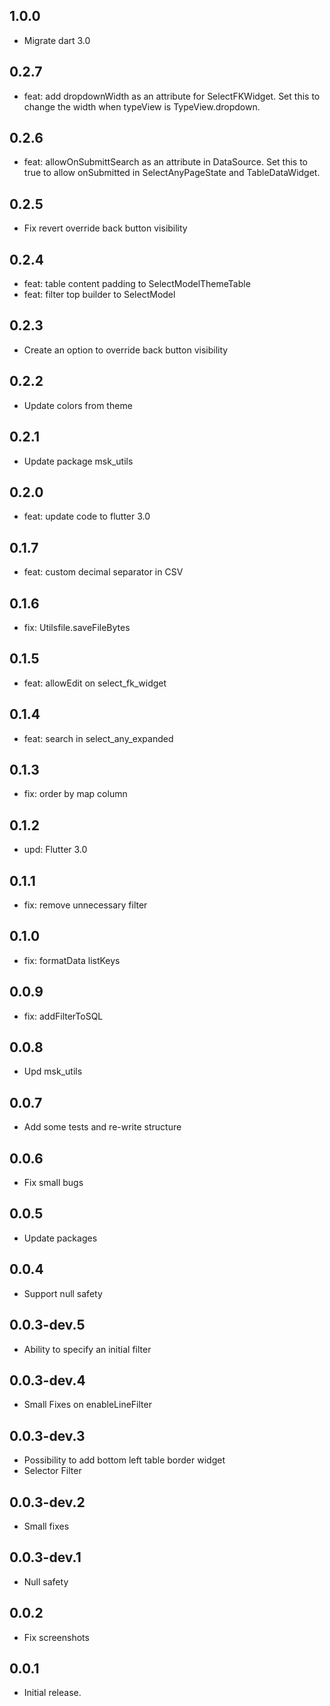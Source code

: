 ## 1.0.0
* Migrate dart 3.0
## 0.2.7
* feat: add dropdownWidth as an attribute for SelectFKWidget. Set this to change the width when typeView is TypeView.dropdown. 
## 0.2.6
* feat: allowOnSubmittSearch as an attribute in DataSource. Set this to true to allow onSubmitted in SelectAnyPageState and TableDataWidget.
## 0.2.5
* Fix revert override back button visibility
## 0.2.4
* feat: table content padding to SelectModelThemeTable
* feat: filter top builder to SelectModel
## 0.2.3
* Create an option to override back button visibility 
## 0.2.2
* Update colors from theme 
## 0.2.1
* Update package msk_utils 
## 0.2.0
* feat: update code to flutter 3.0
## 0.1.7
* feat: custom decimal separator in CSV
## 0.1.6
* fix: Utilsfile.saveFileBytes
## 0.1.5
* feat: allowEdit on select_fk_widget
## 0.1.4
* feat: search in select_any_expanded
## 0.1.3
* fix: order by map column
## 0.1.2
* upd: Flutter 3.0
## 0.1.1
* fix: remove unnecessary filter
## 0.1.0
* fix: formatData listKeys
## 0.0.9
* fix: addFilterToSQL
## 0.0.8
* Upd msk_utils
## 0.0.7
* Add some tests and re-write structure
## 0.0.6
* Fix small bugs
## 0.0.5
* Update packages
## 0.0.4
* Support null safety
## 0.0.3-dev.5
* Ability to specify an initial filter
## 0.0.3-dev.4
* Small Fixes on enableLineFilter
## 0.0.3-dev.3
* Possibility to add bottom left table border widget
* Selector Filter
## 0.0.3-dev.2
* Small fixes
## 0.0.3-dev.1
* Null safety
## 0.0.2
* Fix screenshots  
## 0.0.1
* Initial release.
